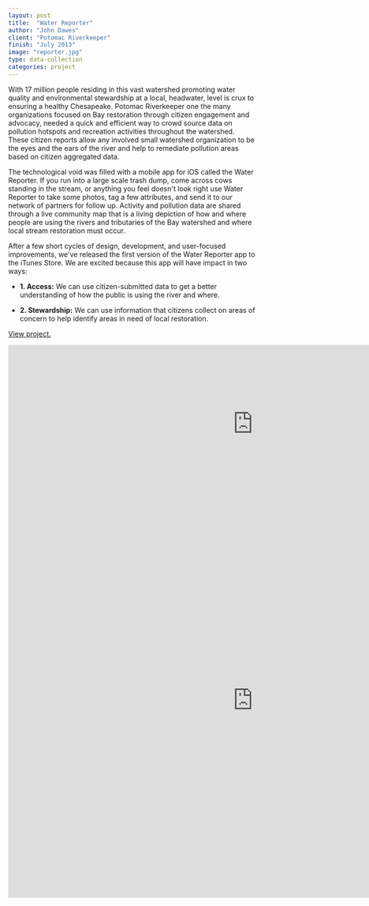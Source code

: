 ```yaml
---
layout: post
title:  "Water Reporter"
author: "John Dawes"
client: "Potomac Riverkeeper"
finish: "July 2013"
image: "reporter.jpg"
type: data-collection
categories: project
---
```


With 17 million people residing in this vast watershed promoting water quality and environmental stewardship at a local, headwater, level is crux to ensuring a healthy Chesapeake. Potomac Riverkeeper one the many organizations focused on Bay restoration through citizen engagement and advocacy, needed a quick and efficient way to crowd source data on pollution hotspots and recreation activities throughout the watershed. These citizen reports allow any involved small watershed organization to be the eyes and the ears of the river and help to remediate pollution areas based on citizen aggregated data.

The technological void was filled with a mobile app for iOS called the Water Reporter. If you run into a large scale trash dump, come across cows standing in the stream, or anything you feel doesn't look right use Water Reporter to take some photos, tag a few attributes, and send it to our network of partners for follow up. Activity and pollution data are shared through a live community map that is a living depiction of how and where people are using the rivers and tributaries of the Bay watershed and where local stream restoration must occur.

After a few short cycles of design, development, and user-focused improvements, we've released the first version of the Water Reporter app to the iTunes Store. We are excited because this app will have impact in two ways:

+ <strong>1. Access:</strong> We can use citizen-submitted data to get a better understanding of how the public is using the river and where.


+ <strong>2. Stewardship:</strong> We can use information that citizens collect on areas of concern to help identify areas in need of local restoration.

<a class="lego" href="http://apps.chesapeake-commons.org/waterreporter/" target="_blank">View project.</a>

<iframe src="http://www.viableindustries.com/viz/water-reporter/" height="320" width="992" frameborder="0"></iframe>

<iframe src="http://chesapeakec.maps.arcgis.com/home/webmap/embedViewer.html?webmap=77777d532d0748a2a9f67d6d0cf860da&amp;extent=-82.667,36.2512,-68.4837,43.0912&amp;zoom=true" height="800" width="992" frameborder="0" marginwidth="0" marginheight="0" scrolling="no"></iframe>